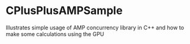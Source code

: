 # CPlusPlusAMPSample
Illustrates simple usage of AMP concurrency library in C++ and how to make some calculations using the GPU
